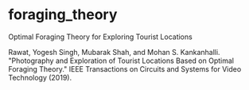 # foraging_theory
Optimal Foraging Theory for Exploring Tourist Locations

Rawat, Yogesh Singh, Mubarak Shah, and Mohan S. Kankanhalli. "Photography and Exploration of Tourist Locations Based on Optimal Foraging Theory." IEEE Transactions on Circuits and Systems for Video Technology (2019).


